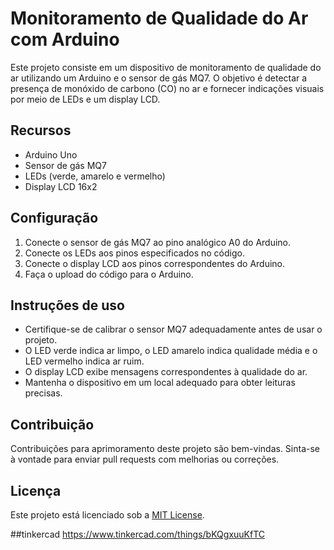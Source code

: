 # Monitoramento de Qualidade do Ar com Arduino

Este projeto consiste em um dispositivo de monitoramento de qualidade do ar utilizando um Arduino e o sensor de gás MQ7. O objetivo é detectar a presença de monóxido de carbono (CO) no ar e fornecer indicações visuais por meio de LEDs e um display LCD.

## Recursos

- Arduino Uno
- Sensor de gás MQ7
- LEDs (verde, amarelo e vermelho)
- Display LCD 16x2

## Configuração

1. Conecte o sensor de gás MQ7 ao pino analógico A0 do Arduino.
2. Conecte os LEDs aos pinos especificados no código.
3. Conecte o display LCD aos pinos correspondentes do Arduino.
4. Faça o upload do código para o Arduino.

## Instruções de uso

- Certifique-se de calibrar o sensor MQ7 adequadamente antes de usar o projeto.
- O LED verde indica ar limpo, o LED amarelo indica qualidade média e o LED vermelho indica ar ruim.
- O display LCD exibe mensagens correspondentes à qualidade do ar.
- Mantenha o dispositivo em um local adequado para obter leituras precisas.

## Contribuição

Contribuições para aprimoramento deste projeto são bem-vindas. Sinta-se à vontade para enviar pull requests com melhorias ou correções.

## Licença

Este projeto está licenciado sob a [MIT License](LICENSE).

##tinkercad
https://www.tinkercad.com/things/bKQgxuuKfTC
